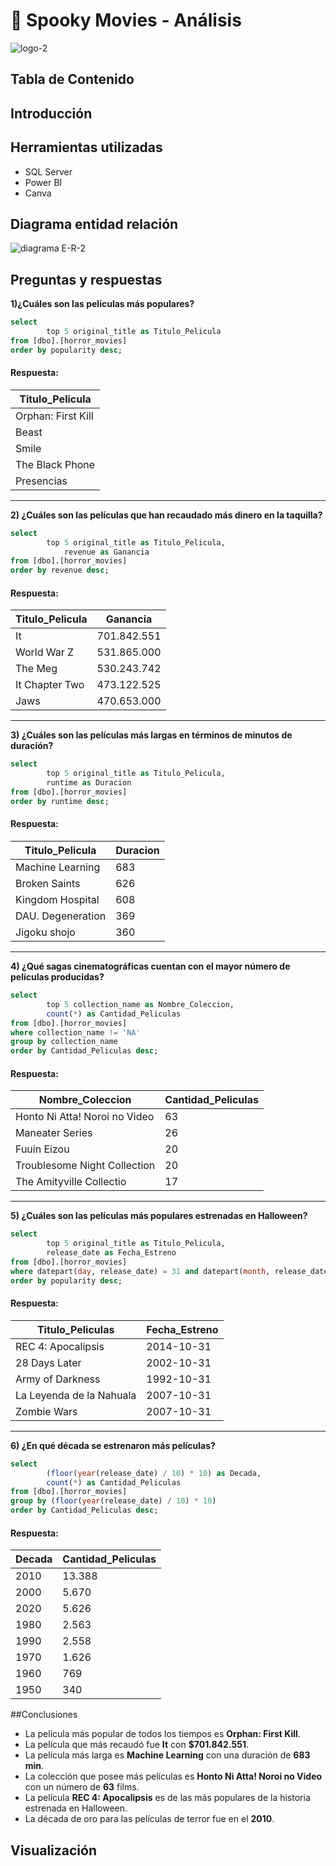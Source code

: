 # 🎃 Spooky Movies - Análisis
![logo-2](https://github.com/marina-95/Spooky-Movies-Analysis/assets/144913530/f9d232e6-af95-477e-8846-748cfca3b1cb)

## Tabla de Contenido

## Introducción

## Herramientas utilizadas
- SQL Server
- Power BI
- Canva

## Diagrama entidad relación
![diagrama E-R-2](https://github.com/marina-95/Spooky-Movies-Analysis/assets/144913530/eb8122ae-9f07-40f3-88d2-13c9db3bd017)

## Preguntas y respuestas
**1)¿Cuáles son las películas más populares?**

````sql
select
        top 5 original_title as Titulo_Pelicula
from [dbo].[horror_movies]
order by popularity desc;
````
#### Respuesta:
| Titulo_Pelicula    |
| ------------------ |
| Orphan: First Kill |
| Beast              |
| Smile              |
| The Black Phone    |
| Presencias         |

***

**2) ¿Cuáles son las películas que han recaudado más dinero en la taquilla?**

````sql
select
        top 5 original_title as Titulo_Pelicula,
		    revenue as Ganancia
from [dbo].[horror_movies]
order by revenue desc;
````
#### Respuesta:
| Titulo_Pelicula    | Ganancia    |
| ------------------ |-------------|
| It                 | 701.842.551 |
| World War Z        | 531.865.000 |
| The Meg            | 530.243.742 |
| It Chapter Two     | 473.122.525 |
| Jaws               | 470.653.000 |

***

**3) ¿Cuáles son las películas más largas en términos de minutos de duración?**

````sql
select	
		top 5 original_title as Titulo_Pelicula,
		runtime as Duracion
from [dbo].[horror_movies]
order by runtime desc;
````
#### Respuesta:
| Titulo_Pelicula    | Duracion |
| ------------------ |----------|
| Machine Learning   | 683      |
| Broken Saints      | 626      |
| Kingdom Hospital   | 608      |
| DAU. Degeneration  | 369      |
| Jigoku shojo       | 360      |

***

**4) ¿Qué sagas cinematográficas cuentan con el mayor número de películas producidas?**

````sql
select	
		top 5 collection_name as Nombre_Coleccion, 
		count(*) as Cantidad_Peliculas
from [dbo].[horror_movies]	
where collection_name != 'NA'
group by collection_name
order by Cantidad_Peliculas desc;
````
#### Respuesta:
| Nombre_Coleccion              | Cantidad_Peliculas |
| ----------------------------- |--------------------|
| Honto Ni Atta! Noroi no Video | 63                 |
| Maneater Series               | 26                 |
| Fuuin Eizou                   | 20                 |
| Troublesome Night Collection  | 20                 |
| The Amityville Collectio      | 17                 |

***

**5) ¿Cuáles son las películas más populares estrenadas en Halloween?**

````sql
select	
		top 5 original_title as Titulo_Pelicula, 
		release_date as Fecha_Estreno 
from [dbo].[horror_movies]
where datepart(day, release_date) = 31 and datepart(month, release_date) = 10
order by popularity desc;
````
#### Respuesta:
| Titulo_Peliculas          | Fecha_Estreno |
| ------------------------- |---------------|
| REC 4: Apocalipsis        | 2014-10-31    |
| 28 Days Later             | 2002-10-31    |
| Army of Darkness          | 1992-10-31    |
| La Leyenda de la Nahuala  | 2007-10-31    |
| Zombie Wars               | 2007-10-31    |

***

**6) ¿En qué década se estrenaron más películas?**

````sql
select	
		(floor(year(release_date) / 10) * 10) as Decada, 
		count(*) as Cantidad_Peliculas
from [dbo].[horror_movies]
group by (floor(year(release_date) / 10) * 10)
order by Cantidad_Peliculas desc;
````
#### Respuesta:
| Decada   | Cantidad_Peliculas |
| -------- |--------------------|
| 2010     | 13.388             |
| 2000     | 5.670              |
| 2020     | 5.626              |
| 1980     | 2.563              |
| 1990     | 2.558              |
| 1970     | 1.626              |
| 1960     | 769                |
| 1950     | 340                |

##Conclusiones
- La película más popular de todos los tiempos es **Orphan: First Kill**.
- La película que más recaudó fue **It** con **$701.842.551**.
- La película más larga es **Machine Learning** con una duración de **683 min**.
- La colección que posee más películas es **Honto Ni Atta! Noroi no Video** con un número de **63** films.
- La película **REC 4: Apocalipsis** es de las más populares de la historia estrenada en Halloween.
- La década de oro para las películas de terror fue en el **2010**.

## Visualización

